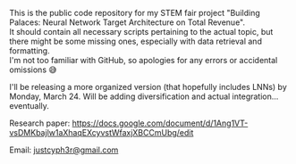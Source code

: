This is the public code repository for my STEM fair project "Building Palaces: Neural Network Target Architecture on Total Revenue".  
It should contain all necessary scripts pertaining to the actual topic, but there might be some missing ones, especially with data retrieval and formatting.  
I'm not too familiar with GitHub, so apologies for any errors or accidental omissions 😅

I'll be releasing a more organized version (that hopefully includes LNNs) by Monday, March 24. Will be adding diversification and actual integration... eventually.

Research paper: https://docs.google.com/document/d/1Ang1VT-vsDMKbajlw1aXhaqEXcyvstWfaxjXBCCmUbg/edit

Email: justcyph3r@gmail.com
